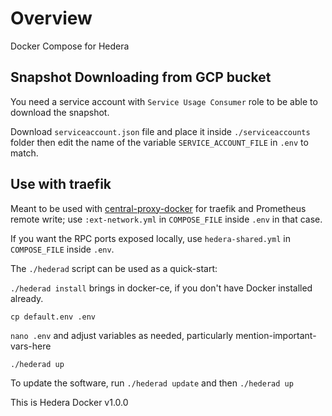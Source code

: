 # Overview

Docker Compose for Hedera

## Snapshot Downloading from GCP bucket

You need a service account with `Service Usage Consumer` role to be able to download the snapshot.

Download `serviceaccount.json` file and place it inside `./serviceaccounts` folder then edit the name of the variable `SERVICE_ACCOUNT_FILE` in `.env` to match.

## Use with traefik

Meant to be used with [central-proxy-docker](https://github.com/CryptoManufaktur-io/central-proxy-docker) for traefik
and Prometheus remote write; use `:ext-network.yml` in `COMPOSE_FILE` inside `.env` in that case.

If you want the RPC ports exposed locally, use `hedera-shared.yml` in `COMPOSE_FILE` inside `.env`.

The `./hederad` script can be used as a quick-start:

`./hederad install` brings in docker-ce, if you don't have Docker installed already.

`cp default.env .env`

`nano .env` and adjust variables as needed, particularly mention-important-vars-here

`./hederad up`

To update the software, run `./hederad update` and then `./hederad up`

This is Hedera Docker v1.0.0
